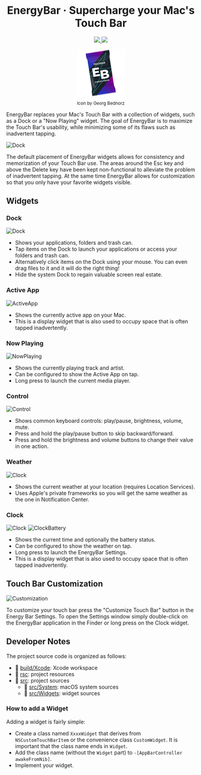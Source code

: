 <h1 align="center">
    EnergyBar &middot; Supercharge your Mac's Touch Bar<br/>
</h1>

<p align="center">
    <a href="https://github.com/billziss-gh/EnergyBar/releases">
        <img src="https://img.shields.io/github/release/billziss-gh/EnergyBar/all.svg?label=download&style=for-the-badge"/>
    </a>
    <a href="https://github.com/Homebrew/homebrew-cask/blob/master/Casks/energybar.rb">
        <img src="https://img.shields.io/badge/brew%20cask-install%20energybar-black.svg?style=for-the-badge"/>
    </a>
</p>

<p align="center">
    <img src="rsc/Assets.xcassets/AppIcon.appiconset/EnergyBar-128.png"/><br/>
    <sub>Icon by Georg Bednorz</sub>
</p>

EnergyBar replaces your Mac's Touch Bar with a collection of widgets, such as a Dock or a "Now Playing" widget. The goal of EnergyBar is to maximize the Touch Bar's usability, while minimizing some of its flaws such as inadvertent tapping.

![Dock](doc/EnergyBarAnimation.gif)

The default placement of EnergyBar widgets allows for consistency and memorization of your Touch Bar use. The areas around the Esc key and above the Delete key have been kept non-functional to alleviate the problem of inadvertent tapping. At the same time EnergyBar allows for customization so that you only have your favorite widgets visible.

## Widgets

### Dock

![Dock](doc/Dock.png)

- Shows your applications, folders and trash can.
- Tap items on the Dock to launch your applications or access your folders and trash can.
- Alternatively click items on the Dock using your mouse. You can even drag files to it and it will do the right thing!
- Hide the system Dock to regain valuable screen real estate.

### Active App

![ActiveApp](doc/ActiveApp.png)

- Shows the currently active app on your Mac.
- This is a display widget that is also used to occupy space that is often tapped inadvertently.

### Now Playing

![NowPlaying](doc/NowPlaying.png)

- Shows the currently playing track and artist.
- Can be configured to show the Active App on tap.
- Long press to launch the current media player.

### Control

![Control](doc/Control.png)

- Shows common keyboard controls: play/pause, brightness, volume, mute.
- Press and hold the play/pause button to skip backward/forward.
- Press and hold the brightness and volume buttons to change their value in one action.

### Weather

![Clock](doc/Weather.png)

- Shows the current weather at your location (requires Location Services).
- Uses Apple's private frameworks so you will get the same weather as the one in Notification Center.

### Clock

![Clock](doc/Clock.png)
![ClockBattery](doc/ClockBattery.png)

- Shows the current time and optionally the battery status.
- Can be configured to show the weather on tap.
- Long press to launch the EnergyBar Settings.
- This is a display widget that is also used to occupy space that is often tapped inadvertently.

## Touch Bar Customization

![Customization](doc/Customization.png)

To customize your touch bar press the "Customize Touch Bar" button in the Energy Bar Settings. To open the Settings window simply double-click on the EnergyBar application in the Finder or long press on the Clock widget.

## Developer Notes

The project source code is organized as follows:

* :file_folder: [build/Xcode](build/Xcode): Xcode workspace
* :file_folder: [rsc](rsc): project resources
* :file_folder: [src](src): project sources
    * :file_folder: [src/System](src/System): macOS system sources
    * :file_folder: [src/Widgets](src/Widgets): widget sources

### How to add a Widget

Adding a widget is fairly simple:

- Create a class named `XxxxWidget` that derives from `NSCustomTouchBarItem` or the convenience class `CustomWidget`. It is important that the class name ends in `Widget`.
- Add the class name (without the `Widget` part) to `-[AppBarController awakeFromNib]`.
- Implement your widget.
